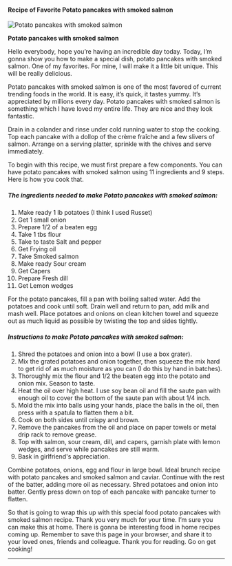             

#### Recipe of Favorite Potato pancakes with smoked salmon

![Potato pancakes with smoked salmon](https://img-global.cpcdn.com/recipes/f78d2070e0002587/751x532cq70/potato-pancakes-with-smoked-salmon-recipe-main-photo.jpg)

**Potato pancakes with smoked salmon**

Hello everybody, hope you’re having an incredible day today. Today, I’m gonna show you how to make a special dish, potato pancakes with smoked salmon. One of my favorites. For mine, I will make it a little bit unique. This will be really delicious.

Potato pancakes with smoked salmon is one of the most favored of current trending foods in the world. It is easy, it’s quick, it tastes yummy. It’s appreciated by millions every day. Potato pancakes with smoked salmon is something which I have loved my entire life. They are nice and they look fantastic.

Drain in a colander and rinse under cold running water to stop the cooking. Top each pancake with a dollop of the crème fraîche and a few slivers of salmon. Arrange on a serving platter, sprinkle with the chives and serve immediately.

To begin with this recipe, we must first prepare a few components. You can have potato pancakes with smoked salmon using 11 ingredients and 9 steps. Here is how you cook that.

##### The ingredients needed to make Potato pancakes with smoked salmon:

1.  Make ready 1 lb potatoes (I think I used Russet)
2.  Get 1 small onion
3.  Prepare 1/2 of a beaten egg
4.  Take 1 tbs flour
5.  Take to taste Salt and pepper
6.  Get Frying oil
7.  Take Smoked salmon
8.  Make ready Sour cream
9.  Get Capers
10.  Prepare Fresh dill
11.  Get Lemon wedges

For the potato pancakes, fill a pan with boiling salted water. Add the potatoes and cook until soft. Drain well and return to pan, add milk and mash well. Place potatoes and onions on clean kitchen towel and squeeze out as much liquid as possible by twisting the top and sides tightly.

##### Instructions to make Potato pancakes with smoked salmon:

1.  Shred the potatoes and onion into a bowl (I use a box grater).
2.  Mix the grated potatoes and onion together, then squeeze the mix hard to get rid of as much moisture as you can (I do this by hand in batches).
3.  Thoroughly mix the flour and 1/2 the beaten egg into the potato and onion mix. Season to taste.
4.  Heat the oil over high heat. I use soy bean oil and fill the saute pan with enough oil to cover the bottom of the saute pan with about 1/4 inch.
5.  Mold the mix into balls using your hands, place the balls in the oil, then press with a spatula to flatten them a bit.
6.  Cook on both sides until crispy and brown.
7.  Remove the pancakes from the oil and place on paper towels or metal drip rack to remove grease.
8.  Top with salmon, sour cream, dill, and capers, garnish plate with lemon wedges, and serve while pancakes are still warm.
9.  Bask in girlfriend's appreciation.

Combine potatoes, onions, egg and flour in large bowl. Ideal brunch recipe with potato pancakes and smoked salmon and caviar. Continue with the rest of the batter, adding more oil as necessary. Shred potatoes and onion into batter. Gently press down on top of each pancake with pancake turner to flatten.

So that is going to wrap this up with this special food potato pancakes with smoked salmon recipe. Thank you very much for your time. I’m sure you can make this at home. There is gonna be interesting food in home recipes coming up. Remember to save this page in your browser, and share it to your loved ones, friends and colleague. Thank you for reading. Go on get cooking!

* * *